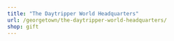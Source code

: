 ```yaml
---
title: "The Daytripper World Headquarters"
url: /georgetown/the-daytripper-world-headquarters/
shop: gift
---
```

